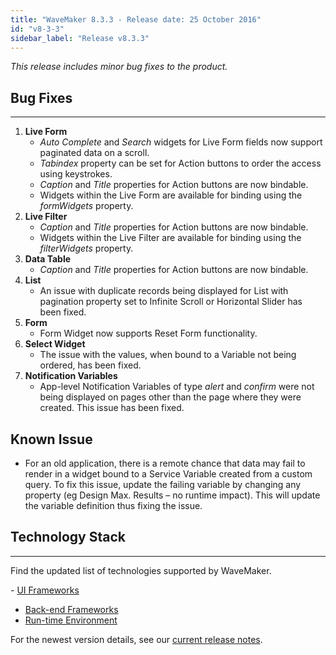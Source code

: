 ```yaml
---
title: "WaveMaker 8.3.3 - Release date: 25 October 2016"
id: "v8-3-3"
sidebar_label: "Release v8.3.3"
---
```

*This release includes minor bug fixes to the product.*

## Bug Fixes
---

1.  **Live Form**
    *   _Auto Complete_ and _Search_ widgets for Live Form fields now support paginated data on a scroll.
    *   _Tabindex_ property can be set for Action buttons to order the access using keystrokes.
    *   _Caption_ and _Title_ properties for Action buttons are now bindable.
    *   Widgets within the Live Form are available for binding using the _formWidgets_ property.
2.  **Live Filter**
    *   _Caption_ and _Title_ properties for Action buttons are now bindable.
    *   Widgets within the Live Filter are available for binding using the _filterWidgets_ property.
3.  **Data Table**
    *   _Caption_ and _Title_ properties for Action buttons are now bindable.
4.  **List**
    *   An issue with duplicate records being displayed for List with pagination property set to Infinite Scroll or Horizontal Slider has been fixed.
5.  **Form**
    *   Form Widget now supports Reset Form functionality.
6.  **Select Widget**
    *   The issue with the values, when bound to a Variable not being ordered, has been fixed.
7.  **Notification Variables**
    *   App-level Notification Variables of type _alert_ and _confirm_ were not being displayed on pages other than the page where they were created. This issue has been fixed.

## Known Issue

*   For an old application, there is a remote chance that data may fail to render in a widget bound to a Service Variable created from a custom query. To fix this issue, update the failing variable by changing any property (eg Design Max. Results – no runtime impact). This will update the variable definition thus fixing the issue.


## Technology Stack
---

Find the updated list of technologies supported by WaveMaker. 

- [UI Frameworks](/learn/wavemaker-release-notes/v8-3-0#ui-frameworks)
- [Back-end Frameworks](/learn/wavemaker-release-notes/v8-3-0#back-end-frameworks)
- [Run-time Environment](/learn/wavemaker-release-notes/v8-3-0#run-time-environment)

For the newest version details, see our [current release notes](/learn/wavemaker-release-notes). 